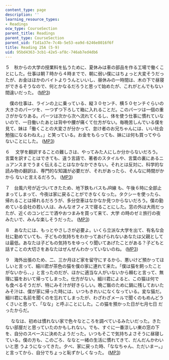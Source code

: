 ```yaml
---
content_type: page
description: ''
learning_resource_types:
- Readings
ocw_type: CourseSection
parent_title: Readings
parent_type: CourseSection
parent_uid: f1d1a37e-7c4b-5e53-ea9d-6246e8016f6f
title: Reading 25A (5-9)
uid: 95bd4363-3cb1-42e5-af8c-746ab7ed4db6
---
```


５　秋からの大学の授業料を払うために、夏休みは車の部品を作る工場で働くことにした。仕事は朝７時から４時までで、朝に弱い僕にはちょっと大変そうだったが、お金はほかのバイトよりうんといいし、昼休みの一時間は、木の下で昼寝ができるそうなので、何とかなるだろうと思って始めたが、これがとんでもない 間違いだった。 ([MP3](/ans7870/21f/21f.505/f05/audio/Lesson25A-5.1.mp3))

　僕の仕事は、ラインの上に乗っている、縦３０センチ、横５０センチぐらいの大きさのパーツを、一つずつ下ろして箱に入れることだ。このパーツは一個の重さがかなりある。パーツは次から次へ流れてくるし、体を使う仕事に慣れていないので、一日働いたあとは背中や腰が痛くて仕方がない。毎晩苦しんでいる僕を 見て、妹は「働くことの大変さが分かって、怠け者のお兄ちゃんには、いい社会勉強になるわねえ。」と笑っている。お金をもらっても、妹には何も買ってやらないことにした。 ([MP3](/ans7870/21f/21f.505/f05/audio/Lesson25A-5.2.mp3))

６ 　文学を翻訳することの難しさは、やってみた人にしか分からないだろう。言葉を訳すことはできても、違う言語で、著者のスタイルや、言葉の裏にあるニュアンスまでうまく伝えることはなかなかできない。それとは反対に、科学的な読み物の翻訳は、専門的な知識が必要だが、それがあったら、そんなに時間がかから ないと言えるだろう。 ([MP3](/ans7870/21f/21f.505/f05/audio/Lesson25A-6.mp3))

７　台風六号が近づいてきたため、地下鉄もバスもJR線 も、午後６時に全部止まってしまって、今夜は家に戻ることができなくなった。タクシーを使ったら、帰れることは帰れるだろうが、多分空車はなかなか見つからないだろう。僕の勤めている会社の若い人は、みんなオフィスで寝ることにした。窓の外は大雨だったが、近くのコンビニで酒やおつまみを買って来て、大学 の時のゼミ旅行の夜みたいで、みんな楽しそうだった。 ([MP3](/ans7870/21f/21f.505/f05/audio/Lesson25A-7.mp3))

８　あなたには、もっとやさしさが必要よ。いくら立派な大学を出て、有名な会社に勤めていても、子どもの気持ちをわかってあげられないあなたは父親としては最低。あなたは子どもの気持ちをゆっくり聞いてあげたことがある？子どもと話すことの大切さをあなたはぜんぜんわかっていないのね。 ([MP3](/ans7870/21f/21f.505/f05/audio/Lesson25A-8.mp3))

９　海外出張のため、二、三か月ほど家を留守にするから、悪いけど預かってほしいと言って、細川君が茶色の猫を僕の家に連れて来た。「僕は猫を飼ったことがないから、、」と言ったのだが、ほかに適当な人がいないから頼むと言って、無理に猫をおいて帰ってしまった。仕方がない。細川君によると、この猫は何で も食べるそうだが、特にみそ汁が好きらしい。晩ご飯のために鍋に残しておいたみそ汁は、僕が家に帰った時には、いつもきれいになくなっている。変な猫だ。細川君に名前を聞くのを忘れてしまったが、わざわざメールで聞くのもめんどうくさいと思って、「なな」と呼ぶことにした。この猫を預かった日が七月七日 だったからだ。

　 ななは、初めは慣れない家で色々なところを調べているみたいだった。きたない部屋だと思っていたのかもしれない。でも、すぐに一番涼しい東の窓の下を、自分のスペースに決めたようだった。いつもそこで気持ちよさそうに昼寝している。僕の方も、このごろ、ななと一緒の生活に慣れてきて、だんだんかわいいと思 うようになってきた。夕べ、家に戻った時、「ななちゃん、ただいまー。」と言ってから、自分でちょっと恥ずかしくなった。 ([MP3](/ans7870/21f/21f.505/f05/audio/Lesson25A-9.mp3))